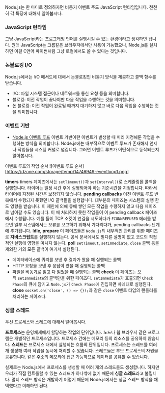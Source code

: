 Node.js는 한 마디로 정의하자면 비동기 이벤트 주도 JavaScript 런타임입니다. 천천히 각 특징에 대해서 알아봅시다. 

### JavaScript 런타임
그냥 JavaScript라는 프로그래밍 언어를 실행시킬 수 있는 환경이라고 생각하면 됩니다. 원래 JavaScript는 크롬같은 브라우저에서만 사용이 가능했으나, Node.js를 설치하면 이걸 C언어 파이썬처럼 그냥 로컬에서도 쓸 수 있다는 것입니다. 

### 논블로킹 I/O
Node.js에서는 I/O 메서드에 대해서 논블로킹인 비동기 방식을 제공하고 콜백 함수를 받습니다. 
- I/O: 파일 시스템 접근이나 네트워크를 통한 요청 등을 의미합니다. 
- 블로킹: 이전 작업이 끝나야만 다음 작업을 수행하는 것을 의미합니다. 
- 논 블로킹: 이전 작업이 완료될 때까지 대기하지 않고 바로 다음 작업을 수행하는 것을 의미합니다. 

### 이벤트 기반
- [Node.js 이벤트 루프](https://www.korecmblog.com/node-js-event-loop/)
이벤트 기반이란 이벤트가 발생할 때 미리 지정해둔 작업을 수행하는 방식을 의미합니다. Node.js에는 내부적으로 이벤트 루프가 존재해서 언제나 작업들을 시스템 커널로 넘깁니다. 
그러면 이벤트 루프가 어떤식으로 동작되는지 알아봅시다. 

이벤트 루프의 작업 순서
![이벤트 루프 순서][https://dzone.com/storage/temp/14746949-eventloop1.png]

**timers**
timers 페이즈에서는 `setTimeout()`과 `setInterval()`로 스케줄링된 콜백을 실행합니다. 타이머는 일정 시간 후에 실행되어야 하는 기준시간을 지정합니다. 따라서 타이머에 지정된 시간은 보장되지 않습니다. 
**pending callbacks**
이전 이벤트 루프 반복에서 수행되지 못했던 I/O 콜백들을 실행합니다. 대부분의 페이즈는 시스템의 실행 한도 영향을 받습니다. 이 제한에 의해 큐에 쌓인 모든 작업을 수행하지 않고 다음 페이즈로 넘어갈 수도 있습니다. 이 때 처리하지 못한 작업들이 이 pending callback 페이즈에서 수행됩니다. 
예를 들어 TCP 소켓이 연결을 시도하다가 `ECONNREFUSED` 에러를 받으면 일부 시스템에서는 오류를 보고하기 위해서 기다리다가, pending callbacks 단계에 추가됩니다. 
**Idle, prepare**
이 페이즈들은 `Node.js`의 내부적인 관리를 위한 페이즈로 **자바스크립트**를 실행하지 않는다. 공식 문서에서도 별다른 설명이 없고 코드의 직접적인 실행에 영향을 미치지 않는다.
**poll** 
`setTimeout`, `setImmediate`, `close` 콜백 등을 제외한 거의 모든 콜백이 여기서 실행된다. 
-   데이터베이스에 쿼리를 보낸 후 결과가 왔을 때 실행되는 콜백
-   HTTP 요청을 보낸 후 응답이 왔을 때 실행되는 콜백
-   파일을 비동기로 읽고 다 읽었을 때 실행되는 콜백
**check**
이 페이즈는 오직 `setImmediate`의 콜백만을 위한 페이즈다. `setImmediate`가 호출되면 `Check Phase`의 큐에 담기고 `Node.js`가 `Check Phase`에 진입하면 차례대로 실행된다.
**close**
`socket.on('close', () => {});`과 같은 `close` 이벤트 타입의 핸들러를 처리하는 페이즈다.

### 싱글 스레드
우선 프로세스와 스레드에 대해서 알아봅시다. 

**프로세스**는 운영체제에서 할당하는 작업의 단위입니다. 노드나 웹 브라우저 같은 프로그램은 개별적인 프로세스입니다. 프로세스 간에는 메모리 등의 리소스를 공유하지 않습니다.
**스레드**는 프로세스 내에서 실행되는 흐름의 단위입니다. 프로세스는 스레드를 여러 개 생성해 여러 작업을 동시에 처리할 수 있습니다. 스레드들은 부모 프로세스의 자원을 공유합니다. 같은 주소의 메모리에 접근 가능하므로 데이터를 공유할 수 있습니다. 

실제로는 Node.js에서 프로세스를 생성할 때 여러 개의 스레드들도 생성합니다. 하지만 우리가 직접 컨트롤할 수 있는 스레드가 하나밖에 없기 때문에 **싱글 스레드**라고 불립니다. 
멀티 스레드 방식은 개발하기 어렵기 때문에 Node.js에서는 싱글 스레드 방식을 채택했다고 이해하면 된다. 